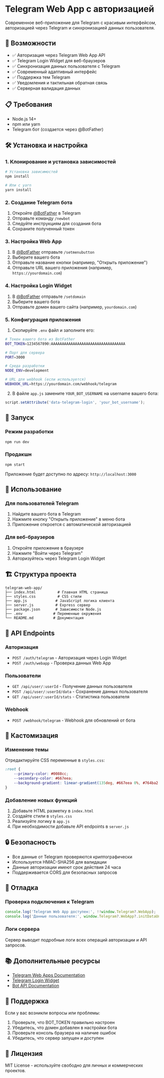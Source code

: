 # Telegram Web App с авторизацией

Современное веб-приложение для Telegram с красивым интерфейсом, авторизацией через Telegram и синхронизацией данных пользователя.

## 🚀 Возможности

- ✅ Авторизация через Telegram Web App API
- ✅ Telegram Login Widget для веб-браузеров
- ✅ Синхронизация данных пользователя с Telegram
- ✅ Современный адаптивный интерфейс
- ✅ Поддержка тем Telegram
- ✅ Уведомления и тактильная обратная связь
- ✅ Серверная валидация данных

## 📋 Требования

- Node.js 14+ 
- npm или yarn
- Telegram бот (создается через @BotFather)

## 🛠 Установка и настройка

### 1. Клонирование и установка зависимостей

```bash
# Установка зависимостей
npm install

# Или с yarn
yarn install
```

### 2. Создание Telegram бота

1. Откройте [@BotFather](https://t.me/BotFather) в Telegram
2. Отправьте команду `/newbot`
3. Следуйте инструкциям для создания бота
4. Сохраните полученный токен

### 3. Настройка Web App

1. В [@BotFather](https://t.me/BotFather) отправьте `/setmenubutton`
2. Выберите вашего бота
3. Отправьте название кнопки (например, "Открыть приложение")
4. Отправьте URL вашего приложения (например, `https://yourdomain.com`)

### 4. Настройка Login Widget

1. В [@BotFather](https://t.me/BotFather) отправьте `/setdomain`
2. Выберите вашего бота
3. Отправьте домен вашего сайта (например, `yourdomain.com`)

### 5. Конфигурация приложения

1. Скопируйте `.env` файл и заполните его:

```bash
# Токен вашего бота из BotFather
BOT_TOKEN=1234567890:AAAAAAAAAAAAAAAAAAAAAAAAAAAAAAAAAA

# Порт для сервера
PORT=3000

# Среда разработки
NODE_ENV=development

# URL для webhook (если используется)
WEBHOOK_URL=https://yourdomain.com/webhook/telegram
```

2. В файле `app.js` замените `YOUR_BOT_USERNAME` на username вашего бота:

```javascript
script.setAttribute('data-telegram-login', 'your_bot_username');
```

## 🚀 Запуск

### Режим разработки

```bash
npm run dev
```

### Продакшн

```bash
npm start
```

Приложение будет доступно по адресу: `http://localhost:3000`

## 📱 Использование

### Для пользователей Telegram

1. Найдите вашего бота в Telegram
2. Нажмите кнопку "Открыть приложение" в меню бота
3. Приложение откроется с автоматической авторизацией

### Для веб-браузеров

1. Откройте приложение в браузере
2. Нажмите "Войти через Telegram"
3. Авторизуйтесь через Telegram Login Widget

## 🏗 Структура проекта

```
telegram-web-app/
├── index.html          # Главная HTML страница
├── styles.css          # CSS стили
├── app.js             # JavaScript логика клиента
├── server.js          # Express сервер
├── package.json       # Зависимости Node.js
├── .env              # Переменные окружения
└── README.md         # Документация
```

## 🔧 API Endpoints

### Авторизация

- `POST /auth/telegram` - Авторизация через Login Widget
- `POST /auth/webapp` - Проверка данных Web App

### Пользователи

- `GET /api/user/:userId` - Получение данных пользователя
- `POST /api/user/:userId/data` - Сохранение данных пользователя
- `GET /api/user/:userId/stats` - Статистика пользователя

### Webhook

- `POST /webhook/telegram` - Webhook для обновлений от бота

## 🎨 Кастомизация

### Изменение темы

Отредактируйте CSS переменные в `styles.css`:

```css
:root {
    --primary-color: #0088cc;
    --secondary-color: #667eea;
    --background-gradient: linear-gradient(135deg, #667eea 0%, #764ba2 100%);
}
```

### Добавление новых функций

1. Добавьте HTML разметку в `index.html`
2. Создайте стили в `styles.css`
3. Реализуйте логику в `app.js`
4. При необходимости добавьте API endpoints в `server.js`

## 🔒 Безопасность

- Все данные от Telegram проверяются криптографически
- Используется HMAC-SHA256 для валидации
- Данные авторизации имеют срок действия 24 часа
- Поддерживается CORS для безопасных запросов

## 🐛 Отладка

### Проверка подключения к Telegram

```javascript
console.log('Telegram Web App доступен:', !!window.Telegram?.WebApp);
console.log('Данные пользователя:', window.Telegram?.WebApp?.initDataUnsafe);
```

### Логи сервера

Сервер выводит подробные логи всех операций авторизации и API запросов.

## 📚 Дополнительные ресурсы

- [Telegram Web Apps Documentation](https://core.telegram.org/bots/webapps)
- [Telegram Login Widget](https://core.telegram.org/widgets/login)
- [Bot API Documentation](https://core.telegram.org/bots/api)

## 🤝 Поддержка

Если у вас возникли вопросы или проблемы:

1. Проверьте, что BOT_TOKEN правильно настроен
2. Убедитесь, что домен добавлен в настройки бота
3. Проверьте консоль браузера на наличие ошибок
4. Убедитесь, что сервер запущен и доступен

## 📄 Лицензия

MIT License - используйте свободно для личных и коммерческих проектов.
